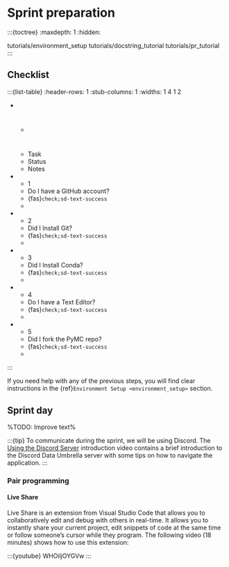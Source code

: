 # Sprint preparation

:::{toctree}
:maxdepth: 1
:hidden:

tutorials/environment_setup
tutorials/docstring_tutorial
tutorials/pr_tutorial
:::

## Checklist

:::{list-table}
:header-rows: 1
:stub-columns: 1
:widths: 1 4 1 2

* - #
  - Task
  - Status
  - Notes
* - 1
  - Do I have a GitHub account?
  - {fas}`check;sd-text-success`
  -
* - 2
  - Did I Install Git?
  - {fas}`check;sd-text-success`
  -
* - 3
  - Did I Install Conda?
  - {fas}`check;sd-text-success`
  -
* - 4
  - Do I have a Text Editor?
  - {fas}`check;sd-text-success`
  -
* - 5
  - Did I fork the PyMC repo?
  - {fas}`check;sd-text-success`
  -
:::

If you need help with any of the previous steps, you will find clear instructions in the {ref}`Environment Setup <environment_setup>` section.

## Sprint day

%TODO: Improve text%

:::{tip}
To communicate during the sprint, we will be using Discord. The [Using the Discord Server](https://youtu.be/w2A8SknM-68) introduction video contains a brief introduction to the Discord Data Umbrella server with some tips on how to navigate the application.
:::

### Pair programming

#### Live Share

Live Share is an extension from Visual Studio Code that allows you to collaboratively edit and debug with others in real-time. It allows you to instantly share your current project, edit snippets of code at the same time or follow someone’s cursor while they program. The following video (18 minutes) shows how to use this extension:

:::{youtube} WHOiljOYGVw
:::
